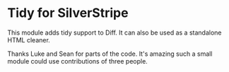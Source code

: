 # Tidy for SilverStripe

This module adds tidy support to Diff. It can also be used as a standalone HTML cleaner.

Thanks Luke and Sean for parts of the code. It's amazing such a small module could use contributions of three people.

